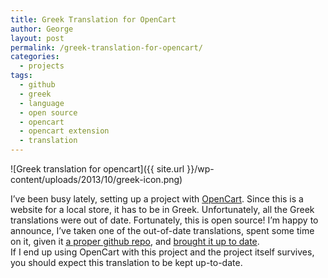 ```yaml
---
title: Greek Translation for OpenCart
author: George
layout: post
permalink: /greek-translation-for-opencart/
categories:
  - projects
tags:
  - github
  - greek
  - language
  - open source
  - opencart
  - opencart extension
  - translation
---
```

![Greek translation for opencart]({{ site.url }}/wp-content/uploads/2013/10/greek-icon.png)

I&#8217;ve been busy lately, setting up a project with <a href="http://opencart.com/" target="_blank">OpenCart</a>. Since this is a website for a local store, it has to be in Greek. Unfortunately, all the Greek translations were out of date. Fortunately, this is open source! I&#8217;m happy to announce, I&#8217;ve taken one of the out-of-date translations, spent some time on it, given it <a href="https://github.com/lathan/opencart-greek" target="_blank">a proper github repo</a>, and <a href="http://www.opencart.com/index.php?route=extension/extension/info&extension_id=14317&filter_search=greek" target="_blank">brought it up to date</a>.  
If I end up using OpenCart with this project and the project itself survives, you should expect this translation to be kept up-to-date.
